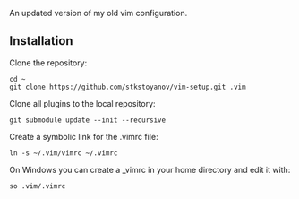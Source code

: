 An updated version of my old vim configuration.

Installation
------------

Clone the repository:
```
cd ~
git clone https://github.com/stkstoyanov/vim-setup.git .vim
```

Clone all plugins to the local repository:

```
git submodule update --init --recursive
```

Create a symbolic link for the .vimrc file:

```
ln -s ~/.vim/vimrc ~/.vimrc
```

On Windows you can create a _vimrc in your home directory and edit it with:

```
so .vim/.vimrc
```